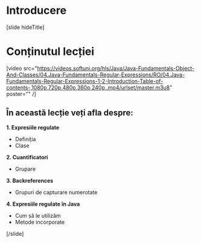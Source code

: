 # Introducere

[slide hideTitle]

# Conținutul lecției

[video src="https://videos.softuni.org/hls/Java/Java-Fundamentals-Object-And-Classes/04.Java-Fundamentals-Regular-Expressions/RO/04.Java-Fundamentals-Regular-Expressions-1-2-Introduction-Table-of-contents-,1080p,720p,480p,360p,240p,.mp4/urlset/master.m3u8" poster="" /]

## În această lecție veți afla despre:

**1. Expresiile regulate**

- Definiția
- Clase  

**2. Cuantificatori**

- Grupare

**3. Backreferences**

- Grupuri de capturare numerotate

**4. Expresiile regulate în Java**

- Cum să le utilizăm
- Metode incorporate

[/slide]
